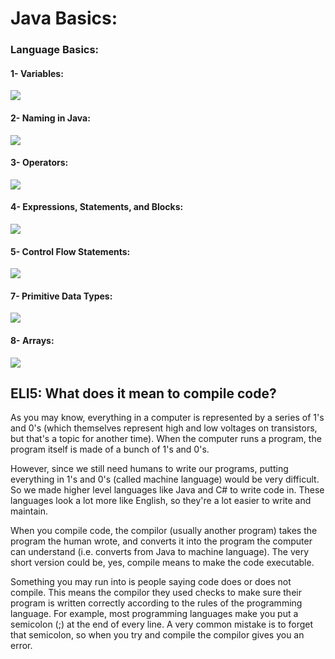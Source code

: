 # Java Basics:

### Language Basics:

#### 1- Variables:

![](https://image.slidesharecdn.com/java-developer-variables-141018143803-conversion-gate02/95/variables-3-638.jpg?cb=1413643125)

#### 2- Naming in Java:

![](https://codebridgeplus.com/wp-content/uploads/capture15.png)

#### 3- Operators:

![](https://ucarecdn.com/4860994e-105d-456b-a98e-f3c51854830f/-/crop/478x539/214,123/-/preview/)

#### 4- Expressions, Statements, and Blocks:

![](https://slideplayer.com/slide/2821538/10/images/20/Expressions%2C+Statements%2C+and+Blocks.jpg)

#### 5- Control Flow Statements:

![](https://soshace.com/wp-content/uploads/2020/01/untitled-drawing.jpg)

#### 7- Primitive Data Types:

![](https://media.geeksforgeeks.org/wp-content/cdn-uploads/20191105122725/Primitive-Data-Types-in-Java-4.jpg)

#### 8- Arrays:

![](https://introcs.cs.princeton.edu/java/11cheatsheet/images/array-examples.png)

## ELI5: What does it mean to compile code?

As you may know, everything in a computer is represented by a series of 1's and 0's (which themselves represent high and low voltages on transistors, but that's a topic for another time). When the computer runs a program, the program itself is made of a bunch of 1's and 0's.

However, since we still need humans to write our programs, putting everything in 1's and 0's (called machine language) would be very difficult. So we made higher level languages like Java and C# to write code in. These languages look a lot more like English, so they're a lot easier to write and maintain.

When you compile code, the compilor (usually another program) takes the program the human wrote, and converts it into the program the computer can understand (i.e. converts from Java to machine language). The very short version could be, yes, compile means to make the code executable.

Something you may run into is people saying code does or does not compile. This means the compilor they used checks to make sure their program is written correctly according to the rules of the programming language. For example, most programming languages make you put a semicolon (;) at the end of every line. A very common mistake is to forget that semicolon, so when you try and compile the compilor gives you an error.
